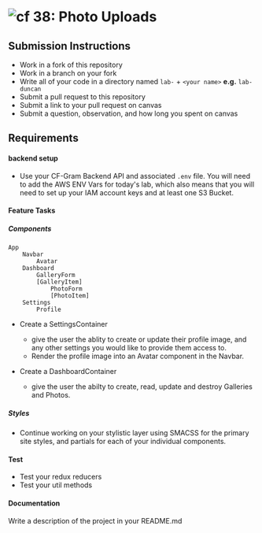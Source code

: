 ![cf](http://i.imgur.com/7v5ASc8.png) 38: Photo Uploads
===

## Submission Instructions
  * Work in a fork of this repository
  * Work in a branch on your fork
  * Write all of your code in a directory named `lab-` + `<your name>` **e.g.** `lab-duncan`
  * Submit a pull request to this repository
  * Submit a link to your pull request on canvas
  * Submit a question, observation, and how long you spent on canvas

## Requirements
#### backend setup
* Use your CF-Gram Backend API and associated `.env` file. You will need to add the AWS ENV Vars for today's lab, which also means that you will need to set up your IAM account keys and at least one S3 Bucket.

#### Feature Tasks
##### Components
```
App
    Navbar
        Avatar
    Dashboard
        GalleryForm
        [GalleryItem]
            PhotoForm
            [PhotoItem]
    Settings
        Profile
```

* Create a SettingsContainer
  * give the user the ablity to create or update their profile image, and any other settings you would like to provide them access to.
  * Render the profile image into an Avatar component in the Navbar.

* Create a DashboardContainer
  * give the user the abilty to create, read, update and destroy Galleries and Photos.

##### Styles
* Continue working on your stylistic layer using SMACSS for the primary site styles, and partials for each of your individual components.

#### Test
* Test your redux reducers
* Test your util methods

#### Documentation
Write a description of the project in your README.md
